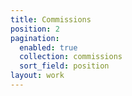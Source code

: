 ```yaml
---
title: Commissions
position: 2
pagination:
  enabled: true
  collection: commissions
  sort_field: position
layout: work
---
```


